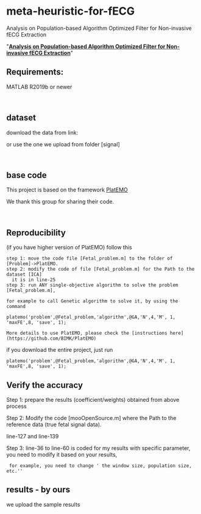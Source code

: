 # meta-heuristic-for-fECG

Analysis on Population-based Algorithm Optimized Filter for Non-invasive fECG Extraction


"**[Analysis on Population-based Algorithm Optimized Filter for Non-invasive fECG Extraction](url)**"

## Requirements: 

MATLAB R2019b or newer

<br>

## dataset 

download the data from link:

or use the one we upload from folder [signal]

<br>

## base code 
This project is based on the framework [PlatEMO](https://github.com/BIMK/PlatEMO)

We thank this group for sharing their code.

<br>

## Reproducibility 

(if you have higher version of PlatEMO) follow this 
    
    step 1: move the code file [Fetal_problem.m] to the folder of [Problem]->PlatEMO.
    step 2: modify the code of file [Fetal_problem.m] for the Path to the dataset [ICA]
      it is in line-25
    step 3: run ANY single-objective algorithm to solve the problem  [Fetal_problem.m],

    for example to call Genetic algorithm to solve it, by using the command 

    platemo('problem',@Fetal_problem,'algorithm',@GA,'N',4,'M', 1, 'maxFE',8, 'save', 1);

    More details to use PlatEMO, please check the [instructions here](https://github.com/BIMK/PlatEMO) 

if you download the entire project, just run

    platemo('problem',@Fetal_problem,'algorithm',@GA,'N',4,'M', 1, 'maxFE',8, 'save', 1);


## Verify the accuracy

Step 1: prepare the results (coefficient/weights) obtained from above process

Step 2: Modify the code [mooOpenSource.m] where the Path to the reference data (true fetal signal data).

line-127 and line-139

Step 3: line-36 to line-60 is coded for my results with specific parameter, you need to modify it based on your results,

     for example, you need to change ' the window size, population size, etc.''
     
     
## results - by ours

 we upload the sample results

